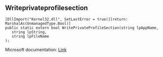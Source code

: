 ## Writeprivateprofilesection

```
[DllImport("Kernel32.dll", SetLastError = true)][return: MarshalAs(UnmanagedType.Bool)]
public static extern bool WritePrivateProfileSection(string lpAppName,
   string lpString,
   string lpFileName
);
```

Microsoft documentation: [Link](https://docs.microsoft.com/en-us/windows/win32/api/winbase/nf-winbase-writeprivateprofilesectionw)
